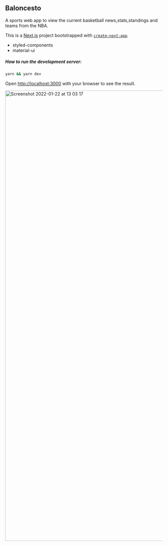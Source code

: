 ## Baloncesto 

A sports web app to view the current basketball news,stats,standings and teams from the NBA.


This is a [Next.js](https://nextjs.org/) project bootstrapped with [`create-next-app`](https://github.com/vercel/next.js/tree/canary/packages/create-next-app).
   - styled-components
   - material-ui


##### How to run the development server:

```bash
yarn && yarn dev
```

Open [http://localhost:3000](http://localhost:3000) with your browser to see the result.

<img width="1440" alt="Screenshot 2022-01-22 at 13 03 17" src="https://user-images.githubusercontent.com/47192245/150634049-ead16549-90d4-4063-a43a-09db5ea7e9e8.png">



